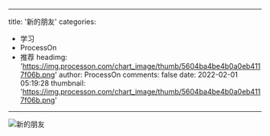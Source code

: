 
---
title: '新的朋友'
categories: 
 - 学习
 - ProcessOn
 - 推荐
headimg: 'https://img.processon.com/chart_image/thumb/5604ba4be4b0a0eb4117f06b.png'
author: ProcessOn
comments: false
date: 2022-02-01 05:19:28
thumbnail: 'https://img.processon.com/chart_image/thumb/5604ba4be4b0a0eb4117f06b.png'
---

<div>   
<img class="thumb" alt="新的朋友" src="https://img.processon.com/chart_image/thumb/5604ba4be4b0a0eb4117f06b.png" referrerpolicy="no-referrer">
<p></p>  
</div>
            